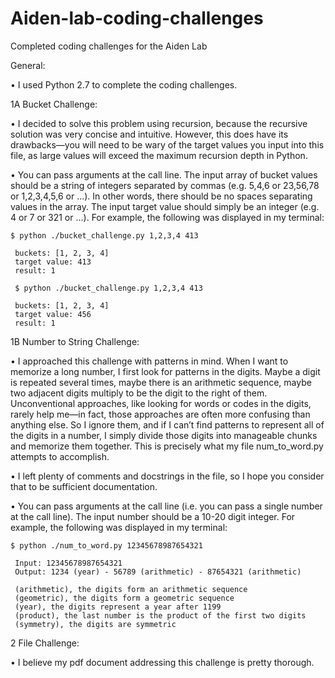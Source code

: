# Aiden-lab-coding-challenges
Completed coding challenges for the Aiden Lab

General:

• I used Python 2.7 to complete the coding challenges.

1A Bucket Challenge:

• I decided to solve this problem using recursion, because the recursive solution was very
concise and intuitive. However, this does have its drawbacks—you will need to be wary of the target values you input into this file, as large values will exceed the maximum recursion depth in Python.

• You can pass arguments at the call line.
The input array of bucket values should be a string of integers separated by commas (e.g. 5,4,6 or 23,56,78 or 1,2,3,4,5,6 or ...). In other words, there should be no spaces separating values in the array.
The input target value should simply be an integer (e.g. 4 or 7 or 321 or ...).
For example, the following was displayed in my terminal:

```
$ python ./bucket_challenge.py 1,2,3,4 413

 buckets: [1, 2, 3, 4]
 target value: 413
 result: 1
 
 $ python ./bucket_challenge.py 1,2,3,4 413

 buckets: [1, 2, 3, 4]
 target value: 456
 result: 1
```

1B Number to String Challenge:

• I approached this challenge with patterns in mind. When I want to memorize a long
number, I first look for patterns in the digits. Maybe a digit is repeated several times, maybe there is an arithmetic sequence, maybe two adjacent digits multiply to be the digit to the right of them. Unconventional approaches, like looking for words or codes in the digits, rarely help me—in fact, those approaches are often more confusing than anything else. So I ignore them, and if I can’t find patterns to represent all of the digits in a number, I simply divide those digits into manageable chunks and memorize them together. This is precisely what my file num_to_word.py attempts to accomplish.

• I left plenty of comments and docstrings in the file, so I hope you consider that to be sufficient documentation.

• You can pass arguments at the call line (i.e. you can pass a single number at the call line).
The input number should be a 10-20 digit integer.
For example, the following was displayed in my terminal:

```
$ python ./num_to_word.py 12345678987654321

 Input: 12345678987654321
 Output: 1234 (year) - 56789 (arithmetic) - 87654321 (arithmetic)
 
 (arithmetic), the digits form an arithmetic sequence
 (geometric), the digits form a geometric sequence
 (year), the digits represent a year after 1199
 (product), the last number is the product of the first two digits
 (symmetry), the digits are symmetric
```

2 File Challenge:

• I believe my pdf document addressing this challenge is pretty thorough.
 
